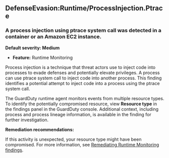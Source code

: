 DefenseEvasion:Runtime/ProcessInjection.Ptrace
----------------------------------------------

### A process injection using ptrace system call was detected in a container or an Amazon EC2 instance.

**Default severity: Medium**

* **Feature:** Runtime Monitoring

Process injection is a technique that threat actors use to inject code into processes to evade defenses and potentially elevate privileges. A process can use ptrace system call to inject code into another process. This finding identifies a potential attempt to inject code into a process using the ptrace system call.

The GuardDuty runtime agent monitors events from multiple resource types. To identify the potentially compromised resource, view **Resource type** in the findings panel in the GuardDuty console. Additional context, including process and process lineage information, is available in the finding for further investigation.

**Remediation recommendations:**

If this activity is unexpected, your resource type might have been compromised. For more information, see [Remediating Runtime Monitoring findings](https://docs.aws.amazon.com/guardduty/latest/ug/guardduty-remediate-runtime-monitoring.html).